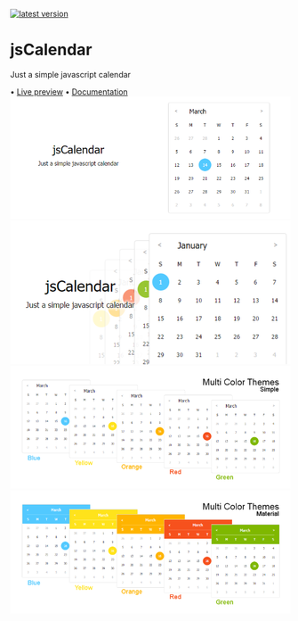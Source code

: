 [![latest version](https://img.shields.io/badge/latest%20version-v1.2-green.svg?style=flat-square)](https://github.com/GramThanos/jsCalendar/releases/latest)

# jsCalendar
Just a simple javascript calendar

• [Live preview](https://gramthanos.github.io/jsCalendar/) • [Documentation](https://gramthanos.github.io/jsCalendar/docs.html)
![preview 1](preview/preview_1.png)
![preview 2](preview/preview_2.png)
![preview 3](preview/preview_3.png)
![preview 4](preview/preview_4.png)
